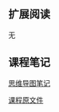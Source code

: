 ## 扩展阅读
无

## 课程笔记
[思维导图笔记](https://github.com/rogertan30/GeekTime/blob/master/iOS%E5%BC%80%E5%8F%91%E9%AB%98%E6%89%8B%E8%AF%BE/%E6%80%A7%E8%83%BD%E7%9B%91%E6%8E%A7%EF%BC%9A%E8%A1%A1%E9%87%8F%20App%20%E8%B4%A8%E9%87%8F%E7%9A%84%E9%82%A3%E6%8A%8A%E5%B0%BA/iOS%E5%BC%80%E5%8F%91%E9%AB%98%E6%89%8B%E8%AF%BE_withMarginNotes.pdf)

[课程原文件](https://github.com/rogertan30/GeekTime/blob/master/iOS%E5%BC%80%E5%8F%91%E9%AB%98%E6%89%8B%E8%AF%BE/%E6%80%A7%E8%83%BD%E7%9B%91%E6%8E%A7%EF%BC%9A%E8%A1%A1%E9%87%8F%20App%20%E8%B4%A8%E9%87%8F%E7%9A%84%E9%82%A3%E6%8A%8A%E5%B0%BA/16%E4%B8%A8%E6%80%A7%E8%83%BD%E7%9B%91%E6%8E%A7%EF%BC%9A%E8%A1%A1%E9%87%8F%20App%20%E8%B4%A8%E9%87%8F%E7%9A%84%E9%82%A3%E6%8A%8A%E5%B0%BA.html)

